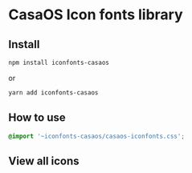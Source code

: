 # CasaOS Icon fonts library
## Install

```bash
npm install iconfonts-casaos
```

or

```bash
yarn add iconfonts-casaos
```

## How to use

```css
@import '~iconfonts-casaos/casaos-iconfonts.css';
```

## View all icons


